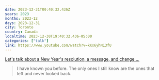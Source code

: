 ```yaml
---
date: 2023-12-31T00:40:32.436Z
years: 2023
months: 2023-12
days: 2023-12-31
city: Toronto
country: Canada
localtime: 2023-12-30T19:40:32.436-05:00
categories: ["talk"]
link: https://www.youtube.com/watch?v=kKx6yhN13fU
---
```

[Let's talk about a New Year's resolution, a message, and change....](https://www.youtube.com/watch?v=kKx6yhN13fU)

> I have known you before. The only ones I still know are the ones that left and never looked back.

